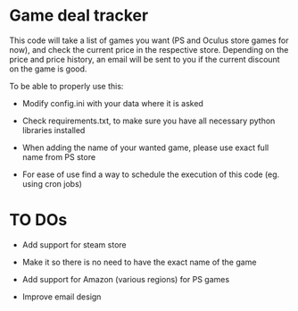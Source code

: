 # Game deal tracker

This code will take a list of games you want (PS and Oculus store games for now), and check the current price in the respective store. Depending on the price and price history, an email will be sent to you if the current discount on the game is good.

To be able to properly use this:

-   Modify config.ini with your data where it is asked

-   Check requirements.txt, to make sure you have all necessary python libraries installed

-   When adding the name of your wanted game, please use exact full name from PS store 

-   For ease of use find a way to schedule the execution of this code (eg. using cron jobs)

# TO DOs

-   Add support for steam store

-   Make it so there is no need to have the exact name of the game

-   Add support for Amazon (various regions) for PS games

-   Improve email design